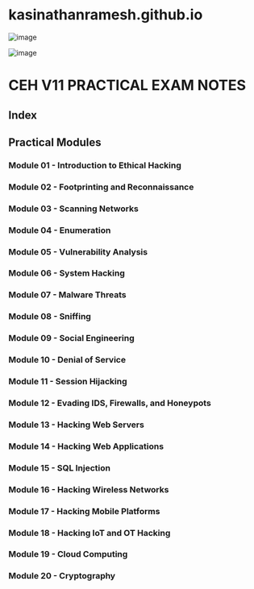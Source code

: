 # kasinathanramesh.github.io

![image](https://user-images.githubusercontent.com/82864174/212504574-94a6ce82-78c6-493b-9cb6-c66f7235e3e5.png)

![image](https://user-images.githubusercontent.com/82864174/212504619-30b7dfbf-01cc-4e33-abe6-3c12eb33ec7d.png)

# CEH V11 PRACTICAL EXAM NOTES

## Index

## Practical Modules

### Module 01 - Introduction to Ethical Hacking
### Module 02 - Footprinting and Reconnaissance
### Module 03 - Scanning Networks
### Module 04 - Enumeration
### Module 05 - Vulnerability Analysis
### Module 06 - System Hacking
### Module 07 - Malware Threats
### Module 08 - Sniffing
### Module 09 - Social Engineering
### Module 10 - Denial of Service
### Module 11 - Session Hijacking
### Module 12 - Evading IDS, Firewalls, and Honeypots
### Module 13 - Hacking Web Servers
### Module 14 - Hacking Web Applications
### Module 15 - SQL Injection
### Module 16 - Hacking Wireless Networks
### Module 17 - Hacking Mobile Platforms
### Module 18 - Hacking IoT and OT Hacking
### Module 19 - Cloud Computing
### Module 20 - Cryptography
